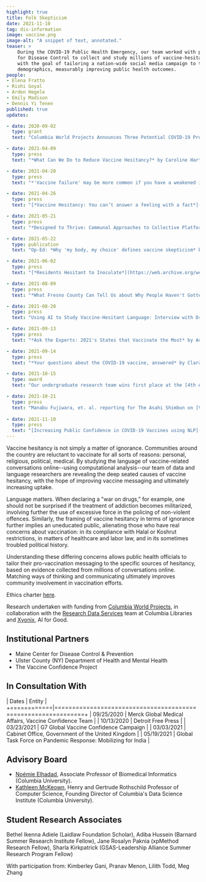 ```yaml
---
highlight: true
title: Folk Skepticism
date: 2021-11-10
tag: dis-information
image: vaccine.png
image-alt: "A snippet of text, annotated."
teaser: >
    During the COVID-19 Public Health Emergency, our team worked with partners at the Center
    for Disease Control to collect and study millions of vaccine-hesitant messages online
    with the goal of tailoring a nation-wide social media campaign to target at at-risk
    demographics, measurably improving public health outcomes.
people:
- Elena Fratto
- Rishi Goyal
- Arden Hegele
- Emily Madison
- Dennis Yi Tenen
published: true
updates:

- date: 2020-09-02
  type: grant
  text: "Columbia World Projects Announces Three Potential COVID-19 Projects in [New Report](https://worldprojects.columbia.edu/news-media/columbia-world-projects-announces-three-potential-covid-19-projects-new-report)."

- date: 2021-04-09
  type: press
  text: "*What Can We Do to Reduce Vaccine Hesitancy?* by Caroline Harting for [Columbia News](https://news.columbia.edu/news/covid-vaccine-hesitancy-project)."

- date: 2021-04-20
  type: press
  text: "*'Vaccine failure' may be more common if you have a weakened immune system. Here's why.* by Katie Camero for [Miami Herald](https://web.archive.org/web/20210914205048/https://www.miamiherald.com/news/coronavirus/article250791739.html)."

- date: 2021-04-26
  type: press
  text: "[*Vaccine Hesitancy: You can’t answer a feeling with a fact*](https://www.youtube.com/watch?v=h1OD3xP9yJA) from KGW News (NBC) in Portland."

- date: 2021-05-21
  type: press
  text: "*Designed to Thrive: Communal Approaches to Collective Platforms* by Dennis Tenen for [The Reboot](https://thereboot.com/designed-to-thrive-communal-approaches-to-collective-platforms/)."

- date: 2021-05-22
  type: publication
  text: "Op-Ed: *Why 'my body, my choice' defines vaccine skepticism* by Rishi Goyal, Arden Hegele, Dennis Tenen, for [Los Angeles Times](https://www.latimes.com/opinion/story/2021-05-22/vaccine-hesitancy-language-covid)."

- date: 2021-06-02
  type: press
  text: "[*Residents Hesitant to Inoculate*](https://web.archive.org/web/20210602161839/https://www.asahi.com/articles/ASP5Z6QKXP5TUHBI00F.html) by Manabu Fujiwara writing for The Asahi Shimbun (in Japanese)."

- date: 2021-08-09
  type: press
  text: "*What Fresno County Can Tell Us about Why People Haven't Gotten the Shot* by Mina Kim with Rishi Goyal for [KQED](https://www.kqed.org/forum/2010101884884/what-fresno-county-can-tell-us-about-why-people-havent-gotten-the-shot)."

- date: 2021-08-20
  type: press
  text: "Using AI to Study Vaccine-Hesitant Language: Interview with Dr. Dennis Tenen on [*Your AI Injection*](https://podcast.xyonix.com/1785161/9059014-using-ai-to-study-vaccine-hesitant-language-interview-with-dr-dennis-tenen)."

- date: 2021-09-13
  type: press
  text: "*Ask the Experts: 2021's States that Vaccinate the Most* by Adam Mcann writing for [Wallethub](https://web.archive.org/web/20210913233902/https://wallethub.com/edu/states-that-vaccinate-the-most/66237)."

- date: 2021-09-14
  type: press
  text: "*Your questions about the COVID-19 vaccine, answered* by Clara Hendrickson writing for the [Detroit Free Press](https://web.archive.org/web/20210914204759/https://www.freep.com/story/news/health/2021/09/14/should-i-get-the-covid-vaccine/8260869002/)."

- date: 2021-10-15
  type: award
  text: "Our undergraduate research team wins first place at the [4th Annual Undergraduate Research Symposium](https://web.archive.org/web/20211102162750/https://urf.columbia.edu/undergraduate-research-symposium/2021), Columbia University."

- date: 2021-10-21
  type: press
  text: "Manabu Fujiwara, et. al. reporting for The Asahi Shimbun on [Vaccine Mandates in the United States](https://web.archive.org/web/20211101143045/https://www.asahi.com/articles/ASPBN5CHLPBJUHBI001.htmlx[)."
  
- date: 2021-11-10
  type: press
  text: "[Increasing Public Confidence in COVID-19 Vaccines using NLP](https://web.archive.org/web/20211119150621/https://pnw.ai/article/increasing-public-confidence-in-covid-19-vaccines-using-nlp/72241938) by Alexander Gary writing for PNW.AI"
---
```


Vaccine hesitancy is not simply a matter of ignorance. Communities around the country are
reluctant to vaccinate for all sorts of reasons: personal, religious, political, medical. By
studying the language of vaccine-related conversations online--using computational
analysis--our team of data and language researchers are revealing the deep seated causes of
vaccine hesitancy, with the hope of improving vaccine messaging and ultimately increasing
uptake.

Language matters. When declaring a "war on drugs," for example, one should not be surprised if
the treatment of addiction becomes militarized, involving further the use of excessive force in
the policing of non-violent offences. Similarly, the framing of vaccine hesitancy in terms of
ignorance further implies an uneducated public, alienating those who have real concerns about
vaccination: in its compliance with Halal or Koshrut restrictions, in matters of healthcare and
labor law, and in its sometimes troubled political history.

Understanding these differing concerns allows public health officials to tailor their
pro-vaccination messaging to the specific sources of hesitancy, based on evidence collected
from millions of conversations online. Matching ways of thinking and communicating ultimately
improves community involvement in vaccination efforts.

Ethics charter [here][10].

Research undertaken with funding from [Columbia World Projects][103], in collaboration with the
[Research Data Services][101] team at Columbia Libraries and [Xyonix][102], AI for Good.

[10]: https://docs.google.com/document/d/1CySyCm6Jz1L53egGS6ex_SANGJydnTbNx6IvQnZDxxI/edit?usp=sharing
[101]: https://library.columbia.edu/services/research-data-services.html
[102]: https://www.xyonix.com/
[103]: https://worldprojects.columbia.edu/

## Institutional Partners

- Maine Center for Disease Control & Prevention
- Ulster County (NY) Department of Health and Mental Health
- The Vaccine Confidence Project

## In Consultation With

| Dates      | Entity                                                       |
+============|==============================================================+
| 09/25/2020 | Merck Global Medical Affairs, Vaccine Confidence Team        |
| 10/13/2020 | Detroit Free Press                                           |
| 03/23/2021 | G7 Global Vaccine Confidence Campaign                        |
| 03/03/2021 | Cabinet Office, Government of the United Kingdom             |
| 05/19/2021 | Global Task Force on Pandemic Response: Mobilizing for India |

## Advisory Board

- [Noémie Elhadad][4], Associate Professor of Biomedical Informatics (Columbia University).
- [Kathleen McKeown][5], Henry and Gertrude Rothschild Professor of Computer Science, Founding
Director of Columbia's Data Science Institute (Columbia University).

[4]: https://www.dbmi.columbia.edu/profile/noemie-elhadad/
[5]: http://www.cs.columbia.edu/~kathy/


## Student Research Associates

Bethel Ikenna Adiele (Laidlaw Foundation Scholar),
Adiba Hussein (Barnard Summer Research Institute Fellow),
Jane Rosalyn Paknia (xpMethod Research Fellow),
Sharla Kirkpatrick (GSAS-Leadership Alliance Summer Research Program Fellow)


With participation from:
Kimberley Gani,
Pranav Menon,
Lilith Todd,
Meg Zhang
